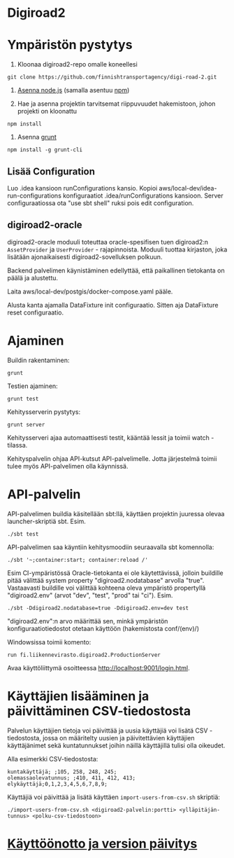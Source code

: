 Digiroad2
=========

Ympäristön pystytys
===================

1. Kloonaa digiroad2-repo omalle koneellesi

  ```
  git clone https://github.com/finnishtransportagency/digi-road-2.git
  ```

1. [Asenna node.js](http://howtonode.org/how-to-install-nodejs) (samalla asentuu [npm](https://npmjs.org/))


1. Hae ja asenna projektin tarvitsemat riippuvuudet hakemistoon, johon projekti on kloonattu

  ```
  npm install
  ```

1. Asenna [grunt](http://gruntjs.com/getting-started)

  ```
  npm install -g grunt-cli
  ```

Lisää Configuration
----------------

Luo .idea kansioon runConfigurations kansio. Kopioi aws/local-dev/idea-run-configurations konfiguraatiot
.idea/runConfigurations kansioon. Server configuraatiossa ota "use sbt shell" ruksi pois edit configuration.

digiroad2-oracle
----------------

digiroad2-oracle moduuli toteuttaa oracle-spesifisen tuen digiroad2:n `AssetProvider` ja `UserProvider` - rajapinnoista.
Moduuli tuottaa kirjaston, joka lisätään ajonaikaisesti digiroad2-sovelluksen polkuun.

Backend palvelimen käynistäminen edellyttää, että paikallinen tietokanta on päälä ja alustettu.

Laita aws/local-dev/postgis/docker-compose.yaml pääle.

Alusta kanta ajamalla DataFixture init configuraatio. Sitten aja DataFixture reset configuraatio.

Ajaminen
========

Buildin rakentaminen:
```
grunt
```

Testien ajaminen:
```
grunt test
```

Kehitysserverin pystytys:
```
grunt server
```
Kehitysserveri ajaa automaattisesti testit, kääntää lessit ja toimii watch -tilassa.

Kehityspalvelin ohjaa API-kutsut API-palvelimelle. Jotta järjestelmä toimii tulee myös API-palvelimen olla käynnissä.

API-palvelin
============

API-palvelimen buildia käsitellään sbt:llä, käyttäen projektin juuressa olevaa launcher-skriptiä sbt. Esim.

```
./sbt test
```

API-palvelimen saa käyntiin kehitysmoodiin seuraavalla sbt komennolla:
```
./sbt '~;container:start; container:reload /'
```

Esim CI-ympäristössä Oracle-tietokanta ei ole käytettävissä, jolloin buildille pitää välittää system property "digiroad2.nodatabase" arvolla "true".
Vastaavasti buildille voi välittää kohteena oleva ympäristö propertyllä "digiroad2.env" (arvot "dev", "test", "prod" tai "ci"). Esim.

```
./sbt -Ddigiroad2.nodatabase=true -Ddigiroad2.env=dev test
```

"digiroad2.env":n arvo määrittää sen, minkä ympäristön konfiguraatiotiedostot otetaan käyttöön (hakemistosta conf/(env)/)

Windowsissa toimii komento:
```
run fi.liikennevirasto.digiroad2.ProductionServer
```

Avaa käyttöliittymä osoitteessa <http://localhost:9001/login.html>.

Käyttäjien lisääminen ja päivittäminen CSV-tiedostosta
======================================================

Palvelun käyttäjien tietoja voi päivittää ja uusia käyttäjiä voi lisätä CSV - tiedostosta, jossa on määritelty uusien ja päivitettävien käyttäjien käyttäjänimet sekä kuntatunnukset joihin näillä käyttäjillä tulisi olla oikeudet.

Alla esimerkki CSV-tiedostosta:
```
kuntakäyttäjä; ;105, 258, 248, 245;
olemassaolevatunnus; ;410, 411, 412, 413;
elykäyttäjä;0,1,2,3,4,5,6,7,8,9;
```

Käyttäjiä voi päivittää ja lisätä käyttäen `import-users-from-csv.sh` skriptiä:
```
./import-users-from-csv.sh <digiroad2-palvelin:portti> <ylläpitäjän-tunnus> <polku-csv-tiedostoon>
```

[Käyttöönotto ja version päivitys](Deployment.md)
=================================================
